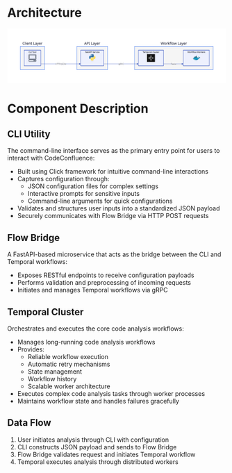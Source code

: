 # Architecture

![Alt text](milestone-2.svg)

# Component Description

## CLI Utility
The command-line interface serves as the primary entry point for users to interact with CodeConfluence:
- Built using Click framework for intuitive command-line interactions
- Captures configuration through:
  - JSON configuration files for complex settings
  - Interactive prompts for sensitive inputs
  - Command-line arguments for quick configurations
- Validates and structures user inputs into a standardized JSON payload
- Securely communicates with Flow Bridge via HTTP POST requests


## Flow Bridge
A FastAPI-based microservice that acts as the bridge between the CLI and Temporal workflows:
- Exposes RESTful endpoints to receive configuration payloads
- Performs validation and preprocessing of incoming requests
- Initiates and manages Temporal workflows via gRPC

## Temporal Cluster
Orchestrates and executes the core code analysis workflows:
- Manages long-running code analysis workflows
- Provides:
  - Reliable workflow execution
  - Automatic retry mechanisms
  - State management
  - Workflow history
  - Scalable worker architecture
- Executes complex code analysis tasks through worker processes
- Maintains workflow state and handles failures gracefully

## Data Flow
1. User initiates analysis through CLI with configuration
2. CLI constructs JSON payload and sends to Flow Bridge
3. Flow Bridge validates request and initiates Temporal workflow
4. Temporal executes analysis through distributed workers


